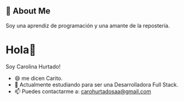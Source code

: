
## 🚀 About Me
Soy una aprendiz de programación y una amante de la repostería.

# Hola👋
Soy Carolina Hurtado!

- 😄 me dicen Carito.
- 🌱 Actualmente estudiando para ser una Desarrolladora Full Stack.
- 📫 Puedes contactarme a: carohurtadosaa@gmail.com


